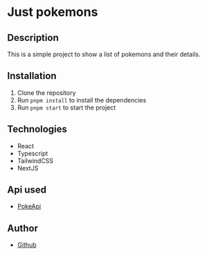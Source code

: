 # Just pokemons

## Description
This is a simple project to show a list of pokemons and their details.

## Installation
1. Clone the repository
2. Run `pnpm install` to install the dependencies
3. Run `pnpm start` to start the project

## Technologies
- React
- Typescript
- TailwindCSS
- NextJS

## Api used
- [PokeApi](https://pokeapi.co/)

## Author
- [Github](https://github.com/masiucd)
